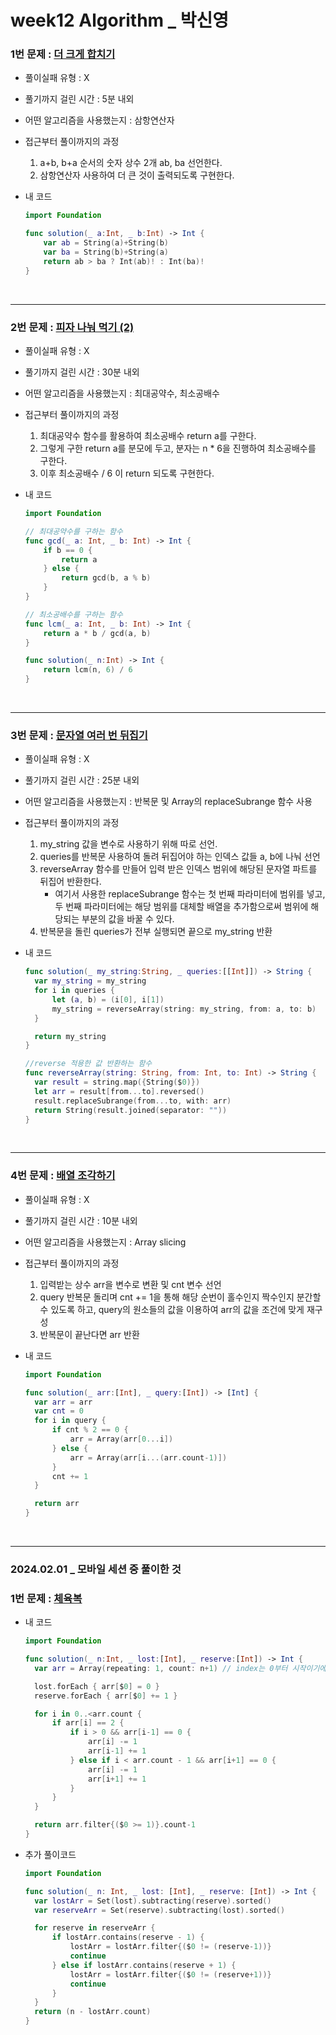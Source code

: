 # week12 Algorithm \_ 박신영

### 1번 문제 : [더 크게 합치기](hhttps://school.programmers.co.kr/learn/courses/30/lessons/181939)

- 풀이실패 유형 : X
- 풀기까지 걸린 시간 : 5분 내외
- 어떤 알고리즘을 사용했는지 : 삼항연산자
- 접근부터 풀이까지의 과정
  1. a+b, b+a 순서의 숫자 상수 2개 ab, ba 선언한다.
  2. 삼항연산자 사용하여 더 큰 것이 출력되도록 구현한다.
- 내 코드

  ```swift
  import Foundation

  func solution(_ a:Int, _ b:Int) -> Int {
      var ab = String(a)+String(b)
      var ba = String(b)+String(a)
      return ab > ba ? Int(ab)! : Int(ba)!
  }
  ```

<br>

---

### 2번 문제 : [피자 나눠 먹기 (2)](https://school.programmers.co.kr/learn/courses/30/lessons/120815)

- 풀이실패 유형 : X
- 풀기까지 걸린 시간 : 30분 내외
- 어떤 알고리즘을 사용했는지 : 최대공약수, 최소공배수
- 접근부터 풀이까지의 과정
  1. 최대공약수 함수를 활용하여 최소공배수 return a를 구한다.
  2. 그렇게 구한 return a를 분모에 두고, 분자는 n \* 6을 진행하여 최소공배수를 구한다.
  3. 이후 최소공배수 / 6 이 return 되도록 구현한다.
- 내 코드

  ```swift
  import Foundation

  // 최대공약수를 구하는 함수
  func gcd(_ a: Int, _ b: Int) -> Int {
      if b == 0 {
          return a
      } else {
          return gcd(b, a % b)
      }
  }

  // 최소공배수를 구하는 함수
  func lcm(_ a: Int, _ b: Int) -> Int {
      return a * b / gcd(a, b)
  }

  func solution(_ n:Int) -> Int {
      return lcm(n, 6) / 6
  }
  ```

<br>

---

### 3번 문제 : [문자열 여러 번 뒤집기](https://school.programmers.co.kr/learn/courses/30/lessons/181913)

- 풀이실패 유형 : X
- 풀기까지 걸린 시간 : 25분 내외
- 어떤 알고리즘을 사용했는지 : 반복문 및 Array의 replaceSubrange 함수 사용
- 접근부터 풀이까지의 과정
  1. my_string 값을 변수로 사용하기 위해 따로 선언.
  2. queries를 반복문 사용하여 돌려 뒤집어야 하는 인덱스 값들 a, b에 나눠 선언
  3. reverseArray 함수를 만들어 입력 받은 인덱스 범위에 해당된 문자열 파트를 뒤집어 반환한다.
     - 여기서 사용한 replaceSubrange 함수는 첫 번째 파라미터에 범위를 넣고, 두 번째 파라미터에는 해당 범위를 대체할 배열을 추가함으로써 범위에 해당되는 부분의 값을 바꿀 수 있다.
  4. 반복문을 돌린 queries가 전부 실행되면 끝으로 my_string 반환
- 내 코드

  ```swift
  func solution(_ my_string:String, _ queries:[[Int]]) -> String {
    var my_string = my_string
    for i in queries {
        let (a, b) = (i[0], i[1])
        my_string = reverseArray(string: my_string, from: a, to: b)
    }

    return my_string
  }

  //reverse 적용한 값 반환하는 함수
  func reverseArray(string: String, from: Int, to: Int) -> String {
    var result = string.map({String($0)})
    let arr = result[from...to].reversed()
    result.replaceSubrange(from...to, with: arr)
    return String(result.joined(separator: ""))
  }
  ```

<br>

---

### 4번 문제 : [배열 조각하기](https://school.programmers.co.kr/learn/courses/30/lessons/181893)

- 풀이실패 유형 : X
- 풀기까지 걸린 시간 : 10분 내외
- 어떤 알고리즘을 사용했는지 : Array slicing
- 접근부터 풀이까지의 과정
  1. 입력받는 상수 arr을 변수로 변환 및 cnt 변수 선언
  2. query 반복문 돌리며 cnt += 1을 통해 해당 순번이 홀수인지 짝수인지 분간할 수 있도록 하고, query의 원소들의 값을 이용하여 arr의 값을 조건에 맞게 재구성
  3. 반복문이 끝난다면 arr 반환
- 내 코드

  ```swift
  import Foundation

  func solution(_ arr:[Int], _ query:[Int]) -> [Int] {
    var arr = arr
    var cnt = 0
    for i in query {
        if cnt % 2 == 0 {
            arr = Array(arr[0...i])
        } else {
            arr = Array(arr[i...(arr.count-1)])
        }
        cnt += 1
    }

    return arr
  }
  ```

  <br>

---

### 2024.02.01 \_ 모바일 세션 중 풀이한 것

### 1번 문제 : [체육복](https://school.programmers.co.kr/learn/courses/30/lessons/42862#)

- 내 코드

  ```swift
  import Foundation

  func solution(_ n:Int, _ lost:[Int], _ reserve:[Int]) -> Int {
    var arr = Array(repeating: 1, count: n+1) // index는 0부터 시작이기에 +1

    lost.forEach { arr[$0] = 0 }
    reserve.forEach { arr[$0] += 1 }

    for i in 0..<arr.count {
        if arr[i] == 2 {
            if i > 0 && arr[i-1] == 0 {
                arr[i] -= 1
                arr[i-1] += 1
            } else if i < arr.count - 1 && arr[i+1] == 0 {
                arr[i] -= 1
                arr[i+1] += 1
            }
        }
    }

    return arr.filter{($0 >= 1)}.count-1
  }
  ```

- 추가 풀이코드

  ```swift
  import Foundation

  func solution(_ n: Int, _ lost: [Int], _ reserve: [Int]) -> Int {
    var lostArr = Set(lost).subtracting(reserve).sorted()
    var reserveArr = Set(reserve).subtracting(lost).sorted()

    for reserve in reserveArr {
        if lostArr.contains(reserve - 1) {
            lostArr = lostArr.filter{($0 != (reserve-1))}
            continue
        } else if lostArr.contains(reserve + 1) {
            lostArr = lostArr.filter{($0 != (reserve+1))}
            continue
        }
    }
    return (n - lostArr.count)
  }
  ```

  <br>
